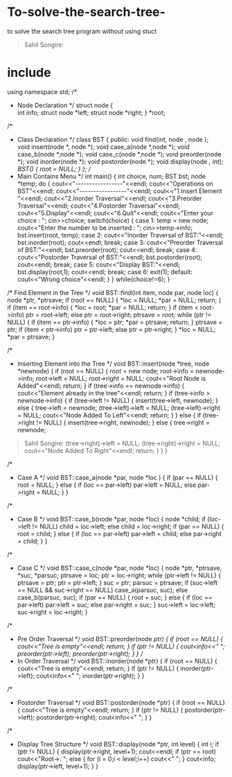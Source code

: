 # To-solve-the-search-tree-
to solve the search tree program without using stuct 
> Sahil Songire:
# include <iostream>
using namespace std;
 /*
  * Node Declaration
  */
 struct node
 {     
   int info;
      struct node *left;
      struct node *right;
 }
 *root;
  
 /*
  * Class Declaration
  */
 class BST
 {
     public:
         void find(int, node , node );    
         void insert(node *, node *);
         void case_a(node *,node *);
         void case_b(node *,node *);
            void case_c(node *,node *);
         void preorder(node *);
         void inorder(node *);
         void postorder(node *);
         void display(node *, int);
         BST()
         {
             root = NULL;
         }
 };
 /*
  * Main Contains Menu
  */
 int main()
 {
     int choice, num;
     BST bst;
     node *temp;
     do
          {
         cout<<"-----------------"<<endl;
         cout<<"Operations on BST"<<endl;
            cout<<"-----------------"<<endl;
            cout<<"1.Insert Element "<<endl;
         cout<<"2.Inorder Traversal"<<endl;
         cout<<"3.Preorder Traversal"<<endl;
         cout<<"4.Postorder Traversal"<<endl;
         cout<<"5.Display"<<endl;
         cout<<"6.Quit"<<endl;
         cout<<"Enter your choice : ";
         cin>>choice;
         switch(choice)
         {
         case 1:
             temp = new node;
             cout<<"Enter the number to be inserted : ";
      cin>>temp->info;
             bst.insert(root, temp);
         case 2:
             cout<<"Inorder Traversal of BST:"<<endl;
             bst.inorder(root);
             cout<<endl;
             break;
  case 3:
             cout<<"Preorder Traversal of BST:"<<endl;
             bst.preorder(root);
             cout<<endl;
             break;
         case 4:
             cout<<"Postorder Traversal of BST:"<<endl;
             bst.postorder(root);
             cout<<endl;
             break;
         case 5:
             cout<<"Display BST:"<<endl;
             bst.display(root,1);
             cout<<endl;
             break;
         case 6:
             exit(1);
         default:
             cout<<"Wrong choice"<<endl;
         }
     }
      while(choice!=6);
 }

  
 /*
   Find Element in the Tree
  */
 void BST::find(int item, node par, node loc)
 {
     node *ptr, *ptrsave;
     if (root == NULL)
     {
         *loc = NULL;
         *par = NULL;
         return;
     }
     if (item == root->info)
     {
         *loc = root;
         *par = NULL;
         return;
     }
     if (item < root->info)
         ptr = root->left;
     else
         ptr = root->right;
     ptrsave = root;
     while (ptr != NULL)
     {
         if (item == ptr->info)
         {
             *loc = ptr;
             *par = ptrsave;
             return;
         }
         ptrsave = ptr;
         if (item < ptr->info)
             ptr = ptr->left;
  else
      ptr = ptr->right;
     }
     *loc = NULL;
     *par = ptrsave;
 }
  
 /*
  * Inserting Element into the Tree
  */
 void BST::insert(node *tree, node *newnode)
 {
     if (root == NULL)
     {
         root = new node;
         root->info = newnode->info;
        root->left = NULL;
         root->right = NULL;
         cout<<"Root Node is Added"<<endl;
         return;
     }
     if (tree->info == newnode->info)
     {
         cout<<"Element already in the tree"<<endl;
         return;
     }
     if (tree->info > newnode->info)
     {
         if (tree->left != NULL)
         {
             insert(tree->left, newnode); 
  }
  else
  {
             tree->left = newnode;
            (tree->left)->left = NULL;
             (tree->left)->right = NULL;
            cout<<"Node Added To Left"<<endl;
             return;
         }
     }
     else
     {
         if (tree->right != NULL)
         {
             insert(tree->right, newnode);
         }
         else
         {
             tree->right = newnode;

> Sahil Songire:
(tree->right)->left = NULL;
             (tree->right)->right = NULL;
             cout<<"Node Added To Right"<<endl;
             return;
         } 
     }
 }
  
 /*
  * Case A
  */
 void BST::case_a(node *par, node *loc )
 {
     if (par == NULL)
     {
         root = NULL;
     }
     else
     {
         if (loc == par->left)
             par->left = NULL;
         else
             par->right = NULL;
     }
 }
  
 /*
  * Case B
  */
 void BST::case_b(node *par, node *loc)
 {
     node *child;
     if (loc->left != NULL)
         child = loc->left;
     else         child = loc->right;
     if (par == NULL)
     {
         root = child;
     }
             else
     {
         if (loc == par->left)
             par->left = child;
         else
             par->right = child;
     }
 }
  
 /*
  * Case C
  */
 void BST::case_c(node *par, node *loc)
 {
     node *ptr, *ptrsave, *suc, *parsuc;
     ptrsave = loc;
     ptr = loc->right;
     while (ptr->left != NULL)
     {
         ptrsave = ptr;
         ptr = ptr->left;
     }
     suc = ptr;
     parsuc = ptrsave;
     if (suc->left == NULL && suc->right == NULL)
            case_a(parsuc, suc);
     else
         case_b(parsuc, suc);
     if (par == NULL)
    {
         root = suc;
     }
     else
     {
         if (loc == par->left)
             par->left = suc;
         else
             par->right = suc;
     }
     suc->left = loc->left;
     suc->right = loc->right;
 }
  
 /*
  * Pre Order Traversal
  */
 void BST::preorder(node *ptr)
 {
     if (root == NULL)     {
         cout<<"Tree is empty"<<endl;
         return;
     }
     if (ptr != NULL)
     {
        cout<<ptr->info<<"  ";
         preorder(ptr->left);
         preorder(ptr->right);
     }
 }
 /*
  * In Order Traversal
  */
 void BST::inorder(node *ptr)
 {
     if (root == NULL)
     {
         cout<<"Tree is empty"<<endl;
         return;     }
     if (ptr != NULL)
     {
         inorder(ptr->left);
         cout<<ptr->info<<"  ";
         inorder(ptr->right);
     }
 }
  
 /*
  * Postorder Traversal
  */
 void BST::postorder(node *ptr)
 {
     if (root == NULL)
     {
         cout<<"Tree is empty"<<endl;
         return;
     }
     if (ptr != NULL)
     {
         postorder(ptr->left);
         postorder(ptr->right);
         cout<<ptr->info<<"  ";
     }
 }
  
 /*
  * Display Tree Structure
  */
 void BST::display(node *ptr, int level)
 {
     int i;
     if (ptr != NULL)
     {         display(ptr->right, level+1);
         cout<<endl;
      if (ptr == root)
             cout<<"Root->:  ";
        else
         {
             for (i = 0;i < level;i++)
                 cout<<"       ";
  }
         cout<<ptr->info;
         display(ptr->left, level+1);
     }
 }
